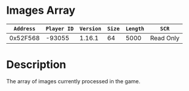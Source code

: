 # Images Array

| `Address` | `Player ID` | `Version` | `Size` | `Length` | `SCR` |
| ---------- | ----------- | --------- | ------ | -------- | ---- |
| 0x52F568 | -93055 | 1.16.1 | 64 | 5000 | Read Only |

# Description

The array of images currently processed in the game.